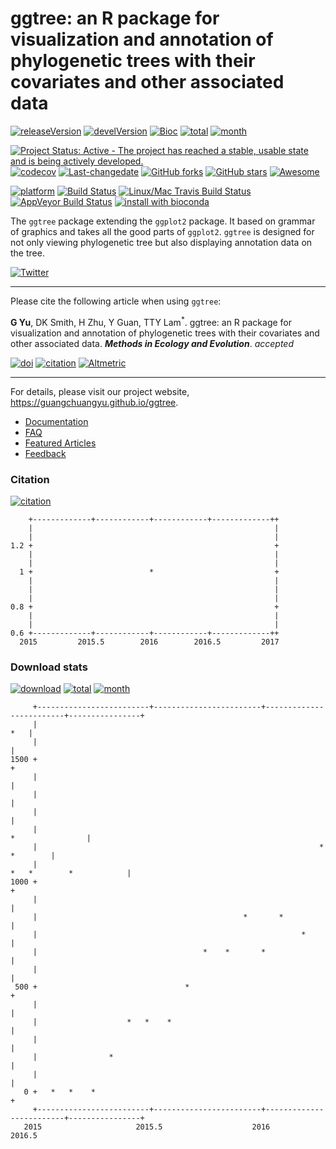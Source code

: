 ggtree: an R package for visualization and annotation of phylogenetic trees with their covariates and other associated data
===========================================================================================================================

[![releaseVersion](https://img.shields.io/badge/release%20version-1.6.2-green.svg?style=flat)](https://bioconductor.org/packages/ggtree) [![develVersion](https://img.shields.io/badge/devel%20version-1.7.2-green.svg?style=flat)](https://github.com/GuangchuangYu/ggtree) [![Bioc](http://www.bioconductor.org/shields/years-in-bioc/ggtree.svg)](https://www.bioconductor.org/packages/devel/bioc/html/ggtree.html#since) [![total](https://img.shields.io/badge/downloads-15734/total-blue.svg?style=flat)](https://bioconductor.org/packages/stats/bioc/ggtree) [![month](https://img.shields.io/badge/downloads-1678/month-blue.svg?style=flat)](https://bioconductor.org/packages/stats/bioc/ggtree)

[![Project Status: Active - The project has reached a stable, usable state and is being actively developed.](http://www.repostatus.org/badges/latest/active.svg)](http://www.repostatus.org/#active) [![codecov](https://codecov.io/gh/GuangchuangYu/ggtree/branch/master/graph/badge.svg)](https://codecov.io/gh/GuangchuangYu/ggtree) [![Last-changedate](https://img.shields.io/badge/last%20change-2016--11--03-green.svg)](https://github.com/GuangchuangYu/ggtree/commits/master) [![GitHub forks](https://img.shields.io/github/forks/GuangchuangYu/ggtree.svg)](https://github.com/GuangchuangYu/ggtree/network) [![GitHub stars](https://img.shields.io/github/stars/GuangchuangYu/ggtree.svg)](https://github.com/GuangchuangYu/ggtree/stargazers) [![Awesome](https://cdn.rawgit.com/sindresorhus/awesome/d7305f38d29fed78fa85652e3a63e154dd8e8829/media/badge.svg)](https://awesome-r.com/#awesome-r-graphic-displays)

[![platform](http://www.bioconductor.org/shields/availability/devel/ggtree.svg)](https://www.bioconductor.org/packages/devel/bioc/html/ggtree.html#archives) [![Build Status](http://www.bioconductor.org/shields/build/devel/bioc/ggtree.svg)](https://bioconductor.org/checkResults/devel/bioc-LATEST/ggtree/) [![Linux/Mac Travis Build Status](https://img.shields.io/travis/GuangchuangYu/ggtree/master.svg?label=Mac%20OSX%20%26%20Linux)](https://travis-ci.org/GuangchuangYu/ggtree) [![AppVeyor Build Status](https://img.shields.io/appveyor/ci/Guangchuangyu/ggtree/master.svg?label=Windows)](https://ci.appveyor.com/project/GuangchuangYu/ggtree) [![install with bioconda](https://img.shields.io/badge/install%20with-bioconda-green.svg?style=flat)](http://bioconda.github.io/recipes/bioconductor-ggtree/README.html)

The `ggtree` package extending the `ggplot2` package. It based on grammar of graphics and takes all the good parts of `ggplot2`. `ggtree` is designed for not only viewing phylogenetic tree but also displaying annotation data on the tree.

[![Twitter](https://img.shields.io/twitter/url/https/github.com/GuangchuangYu/ggtree.svg?style=social)](https://twitter.com/intent/tweet?hashtags=ggtree&url=http://onlinelibrary.wiley.com/doi/10.1111/2041-210X.12628/abstract&screen_name=guangchuangyu)

------------------------------------------------------------------------

Please cite the following article when using `ggtree`:

**G Yu**, DK Smith, H Zhu, Y Guan, TTY Lam<sup>\*</sup>. ggtree: an R package for visualization and annotation of phylogenetic trees with their covariates and other associated data. ***Methods in Ecology and Evolution***. *accepted*

[![doi](https://img.shields.io/badge/doi-10.1111/2041--210X.12628-green.svg?style=flat)](http://dx.doi.org/10.1111/2041-210X.12628) [![citation](https://img.shields.io/badge/cited%20by-1-green.svg?style=flat)](https://scholar.google.com.hk/scholar?oi=bibs&hl=en&cites=7268358477862164627) [![Altmetric](https://img.shields.io/badge/Altmetric-275-green.svg?style=flat)](https://www.altmetric.com/details/10533079)

------------------------------------------------------------------------

For details, please visit our project website, <https://guangchuangyu.github.io/ggtree>.

-   [Documentation](https://guangchuangyu.github.io/ggtree/documentation/)
-   [FAQ](https://guangchuangyu.github.io/ggtree/faq/)
-   [Featured Articles](https://guangchuangyu.github.io/ggtree/featuredArticles/)
-   [Feedback](https://guangchuangyu.github.io/ggtree/#feedback)

### Citation

[![citation](https://img.shields.io/badge/cited%20by-1-green.svg?style=flat)](https://scholar.google.com.hk/scholar?oi=bibs&hl=en&cites=7268358477862164627)

        +-------------+------------+------------+-------------++
        |                                                      |
        |                                                      |
    1.2 +                                                      +
        |                                                      |
        |                                                      |
      1 +                          *                           +
        |                                                      |
        |                                                      |
        |                                                      |
    0.8 +                                                      +
        |                                                      |
        |                                                      |
    0.6 +-------------+------------+------------+-------------++
      2015         2015.5        2016        2016.5         2017

### Download stats

[![download](http://www.bioconductor.org/shields/downloads/ggtree.svg)](https://bioconductor.org/packages/stats/bioc/ggtree/) [![total](https://img.shields.io/badge/downloads-15734/total-blue.svg?style=flat)](https://bioconductor.org/packages/stats/bioc/ggtree) [![month](https://img.shields.io/badge/downloads-1678/month-blue.svg?style=flat)](https://bioconductor.org/packages/stats/bioc/ggtree)

         +-------------------------+------------------------+-------------------------+----------------+
         |                                                                                         *   |
         |                                                                                             |
    1500 +                                                                                             +
         |                                                                                             |
         |                                                                                             |
         |                                                                                             |
         |                                                                            *                |
         |                                                               *                    *        |
         |                                                                   *   *        *            |
    1000 +                                                                                             +
         |                                                                                             |
         |                                              *       *                                      |
         |                                                           *                                 |
         |                                     *    *       *                                          |
         |                                                                                             |
     500 +                                 *                                                           +
         |                                                                                             |
         |                    *   *    *                                                               |
         |                                                                                             |
         |                *                                                                            |
         |                                                                                             |
       0 +   *   *    *                                                                                +
         +-------------------------+------------------------+-------------------------+----------------+
       2015                     2015.5                    2016                     2016.5
